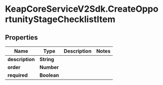 # KeapCoreServiceV2Sdk.CreateOpportunityStageChecklistItem

## Properties

Name | Type | Description | Notes
------------ | ------------- | ------------- | -------------
**description** | **String** |  | 
**order** | **Number** |  | 
**required** | **Boolean** |  | 


